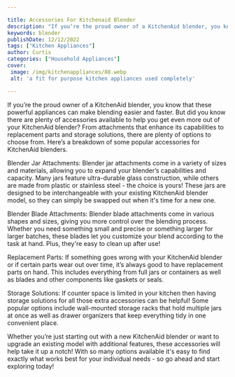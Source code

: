 ```yaml
---

title: Accessories For Kitchenaid Blender
description: "If you’re the proud owner of a KitchenAid blender, you know that these powerful appliances can make blending easier and faster. Bu...see more detail"
keywords: blender
publishDate: 12/12/2022
tags: ["Kitchen Appliances"]
author: Curtis
categories: ["Household Appliances"]
cover: 
 image: /img/kitchenappliances/88.webp
 alt: 'a fit for purpose kitchen appliances used completely'

---
```


If you’re the proud owner of a KitchenAid blender, you know that these powerful appliances can make blending easier and faster. But did you know there are plenty of accessories available to help you get even more out of your KitchenAid blender? From attachments that enhance its capabilities to replacement parts and storage solutions, there are plenty of options to choose from. Here’s a breakdown of some popular accessories for KitchenAid blenders.

Blender Jar Attachments: Blender jar attachments come in a variety of sizes and materials, allowing you to expand your blender’s capabilities and capacity. Many jars feature ultra-durable glass construction, while others are made from plastic or stainless steel - the choice is yours! These jars are designed to be interchangeable with your existing KitchenAid blender model, so they can simply be swapped out when it's time for a new one.

Blender Blade Attachments: Blender blade attachments come in various shapes and sizes, giving you more control over the blending process. Whether you need something small and precise or something larger for larger batches, these blades let you customize your blend according to the task at hand. Plus, they're easy to clean up after use! 

Replacement Parts: If something goes wrong with your KitchenAid blender or if certain parts wear out over time, it’s always good to have replacement parts on hand. This includes everything from full jars or containers as well as blades and other components like gaskets or seals. 

Storage Solutions: If counter space is limited in your kitchen then having storage solutions for all those extra accessories can be helpful! Some popular options include wall-mounted storage racks that hold multiple jars at once as well as drawer organizers that keep everything tidy in one convenient place. 
 
Whether you’re just starting out with a new KitchenAid blender or want to upgrade an existing model with additional features, these accessories will help take it up a notch! With so many options available it's easy to find exactly what works best for your individual needs - so go ahead and start exploring today!

